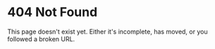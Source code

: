 # 404 Not Found

This page doesn't exist yet. Either it's incomplete, has moved, or you followed a broken URL.